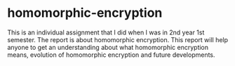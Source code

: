 # homomorphic-encryption
This is an individual assignment that I did when I was in 2nd year 1st semester. The report is about homomorphic encryption.  This report will help anyone to get an understanding about what homomorphic encryption means, evolution of homomorphic encryption and future developments.
